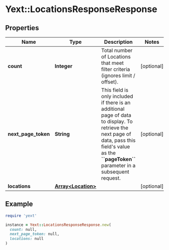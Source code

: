 # Yext::LocationsResponseResponse

## Properties

| Name | Type | Description | Notes |
| ---- | ---- | ----------- | ----- |
| **count** | **Integer** | Total number of Locations that meet filter criteria (ignores limit / offset). | [optional] |
| **next_page_token** | **String** | This field is only included if there is an additional page of data to display. To retrieve the next page of data, pass this field&#39;s value as the **&#x60;&#x60;pageToken&#x60;&#x60;** parameter in a subsequent request.   | [optional] |
| **locations** | [**Array&lt;Location&gt;**](Location.md) |  | [optional] |

## Example

```ruby
require 'yext'

instance = Yext::LocationsResponseResponse.new(
  count: null,
  next_page_token: null,
  locations: null
)
```

